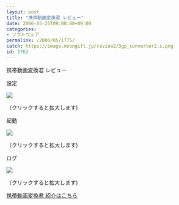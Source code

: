 ```yaml
---
layout: post
title: "携帯動画変換君 レビュー"
date: 2006-05-25T09:00:00+09:00
categories:
- ソフトウェア
permalink: /2006/05/1775/
catch: https://image.moongift.jp/review2/3gp_converter2.s.png
id: 1762
---
```

携帯動画変換君 レビュー  
<!--more-->

設定

  

[![](https://image.moongift.jp/review2/3gp_converter1.s.png)](https://image.moongift.jp/review2/3gp_converter1.png)  
  
（クリックすると拡大します)

  

起動

  

[![](https://image.moongift.jp/review2/3gp_converter2.s.png)](https://image.moongift.jp/review2/3gp_converter2.png)  
  
（クリックすると拡大します)

  

ログ

  

[![](https://image.moongift.jp/review2/3gp_converter3.s.png)](https://image.moongift.jp/review2/3gp_converter3.png)  
  
（クリックすると拡大します)

  

[携帯動画変換君 紹介はこちら](http://fw.moongift.jp/intro/i-1773.html)

